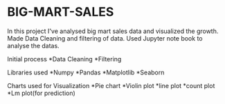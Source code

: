 # BIG-MART-SALES
In this project I've analysed big mart sales data and visualized the growth. Made Data Cleaning and filtering of data. 
Used Jupyter note book to analyse the datas.

Initial process
*Data Cleaning
*Filtering

Libraries used
*Numpy
*Pandas
*Matplotlib
*Seaborn


Charts used for Visualization
*Pie chart
*Violin plot
*line plot
*count plot
*Lm plot(for prediction)
